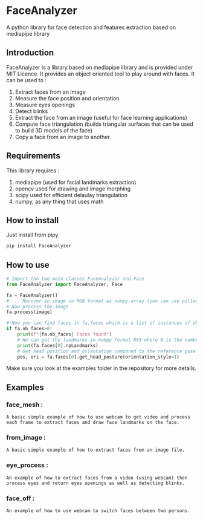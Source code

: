 # FaceAnalyzer
A python library for face detection and features extraction based on mediapipe library

## Introduction
FaceAnalyzer is a library based on mediapipe library and is provided under MIT Licence. It provides an object oriented tool to play around with faces.
It can be used to :
1. Extract faces from an image
2. Measure the face position and orientation
3. Measure eyes openings
4. Detect blinks
5. Extract the face from an image (useful for face learning applications)
6. Compute face triangulation (builds triangular surfaces that can be used to build 3D models of the face)
7. Copy a face from an image to another.

## Requirements
This library requires :
1. mediapipe (used for facial landmarks extraction)
2. opencv used for drawing and image morphing
3. scipy used for efficient delaulay triangulation
4. numpy, as any thing that uses math


## How to install
Just install from pipy
```bash
pip install FaceAnalyzer
```

## How to use

```python
# Import the two main classes FaceAnalyzer and Face 
from FaceAnalyzer import FaceAnalyzer, Face

fa = FaceAnalyzer()
# ... Recover an image in RGB format as numpy array (you can use pillow opencv but if you use opencv make sure you change the color space from BGR to RGB)
# Now process the image
fa.process(image)

# Now you can find faces in fa.faces which is a list of instances of object Face
if fa.nb_faces>0:
    print(f"{fa.nb_faces} Faces found")
    # We can get the landmarks in numpy format NX3 where N is the number of the landmarks and 3 is x,y,z coordinates 
    print(fa.faces[0].npLandmarks)
    # Get head position and orientation compared to the reference pose (here the first frame will define the orientation 0,0,0)
    pos, ori = fa.faces[0].get_head_posture(orientation_style=1)

```

Make sure you look at the examples folder in the repository for more details.
## Examples
### face_mesh :
    A basic simple example of how to use webcam to get video and process each frame to extract faces and draw face landmarks on the face.
### from_image :
    A basic simple example of how to extract faces from an image file.
### eye_process :
    An example of how to extract faces from a video (using webcam) then process eyes and return eyes openings as well as detecting blinks.
### face_off :
    An example of how to use webcam to switch faces between two persons.
